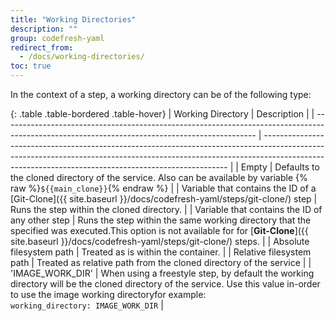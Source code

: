 ```yaml
---
title: "Working Directories"
description: ""
group: codefresh-yaml
redirect_from:
  - /docs/working-directories/
toc: true
---
```

In the context of a step, a working directory can be of the following type:

{: .table .table-bordered .table-hover}
| Working Directory                                                                                                                             | Description                                                                                                                                                                                                                       |
| --------------------------------------------------------------------------------------------------------------------------------------------- | --------------------------------------------------------------------------------------------------------------------------------------------------------------------------------------------------------------------------------- |
| Empty                                                                                                                                         | Defaults to the cloned directory of the service. Also can be available by variable {% raw %}`${{main_clone}}`{% endraw %}                                                                                                         |
| Variable that contains the ID of a [Git-Clone]({{ site.baseurl }}/docs/codefresh-yaml/steps/git-clone/) step          | Runs the step within the cloned directory.                                                                                                                                                                                        |
| Variable that contains the ID of any other step                                                                                               | Runs the step within the same working directory that the specified was executed.This option is not available for for [**Git-Clone**]({{ site.baseurl }}/docs/codefresh-yaml/steps/git-clone/)  steps.     |
| Absolute filesystem path                                                                                                                      | Treated as is within the container.                                                                                                                                                                                               |
| Relative filesystem path                                                                                                                      | Treated as relative path from the cloned directory of the service                                                                                                                                                                 |
| 'IMAGE_WORK_DIR'                                                                                                                              | When using a freestyle step, by default the working directory will be the cloned directory of the service. Use this value in-order to use the image working directoryfor example:<br> `working_directory: IMAGE_WORK_DIR`         |
